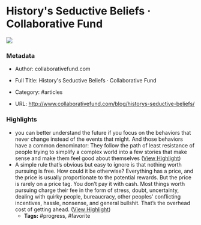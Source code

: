 # History's Seductive Beliefs · Collaborative Fund

![](https://readwise-assets.s3.amazonaws.com/static/images/article0.00998d930354.png)

### Metadata

- Author: collaborativefund.com
- Full Title: History's Seductive Beliefs · Collaborative Fund
- Category: #articles


- URL: http://www.collaborativefund.com/blog/historys-seductive-beliefs/

### Highlights

- you can better understand the future if you focus on the behaviors that never change instead of the events that might.
  And those behaviors have a common denominator: They follow the path of least resistance of people trying to simplify a complex world into a few stories that make sense and make them feel good about themselves ([View Highlight](https://instapaper.com/read/1447816083/17566995))
- A simple rule that’s obvious but easy to ignore is that nothing worth pursuing is free. How could it be otherwise? Everything has a price, and the price is usually proportionate to the potential rewards.
  But the price is rarely on a price tag. You don’t pay it with cash. Most things worth pursuing charge their fee in the form of stress, doubt, uncertainty, dealing with quirky people, bureaucracy, other peoples’ conflicting incentives, hassle, nonsense, and general bullshit. That’s the overhead cost of getting ahead. ([View Highlight](https://instapaper.com/read/1447816083/17567011))
    - **Tags:** #progress, #favorite
